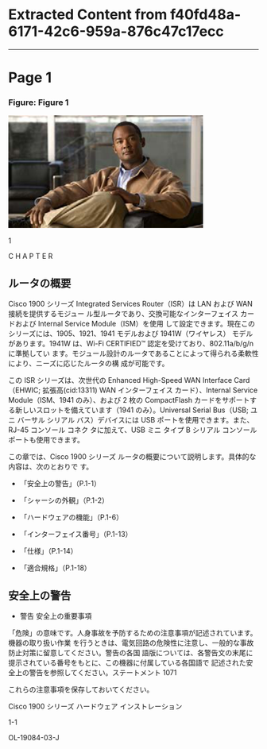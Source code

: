 # Extracted Content from f40fd48a-6171-42c6-959a-876c47c17ecc

---


# Page 1

### Figure: Figure 1

![Figure 1](figures/page1_fig1.png)

1

C H A P T E R

## ルータの概要

Cisco 1900 シリーズ Integrated Services Router（ISR）は LAN および WAN 接続を提供するモジュー ル型ルータであり、交換可能なインターフェイス カードおよび Internal Service Module（ISM）を使用 して設定できます。現在このシリーズには、1905、1921、1941 モデルおよび 1941W（ワイヤレス） モデルがあります。1941W は、Wi-Fi CERTIFIED™ 認定を受けており、802.11a/b/g/n に準拠してい ます。モジュール設計のルータであることによって得られる柔軟性により、ニーズに応じたルータの構 成が可能です。

この ISR シリーズは、次世代の Enhanced High-Speed WAN Interface Card（EHWIC; 拡張高(cid:13311) WAN インターフェイス カード）、Internal Service Module（ISM、1941 のみ）、および 2 枚の CompactFlash カードをサポートする新しいスロットを備えています（1941 のみ）。Universal Serial Bus（USB; ユニ バーサル シリアル バス）デバイスには USB ポートを使用できます。また、RJ-45 コンソール コネク タに加えて、USB ミニ タイプ B シリアル コンソール ポートも使用できます。

この章では、Cisco 1900 シリーズ ルータの概要について説明します。具体的な内容は、次のとおりで す。

- 「安全上の警告」（P.1-1）

- 「シャーシの外観」（P.1-2）

- 「ハードウェアの機能」（P.1-6）

- 「インターフェイス番号」（P.1-13）

- 「仕様」（P.1-14）

- 「適合規格」（P.1-18）

## 安全上の警告

- 警告 安全上の重要事項

「危険」の意味です。人身事故を予防するための注意事項が記述されています。機器の取り扱い作業 を行うときは、電気回路の危険性に注意し、一般的な事故防止対策に留意してください。警告の各国 語版については、各警告文の末尾に提示されている番号をもとに、この機器に付属している各国語で 記述された安全上の警告を参照してください。ステートメント 1071

これらの注意事項を保存しておいてください。

Cisco 1900 シリーズ ハードウェア インストレーション

1-1

OL-19084-03-J

